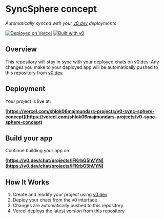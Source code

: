 # SyncSphere concept

*Automatically synced with your [v0.dev](https://v0.dev) deployments*

[![Deployed on Vercel](https://img.shields.io/badge/Deployed%20on-Vercel-black?style=for-the-badge&logo=vercel)](https://vercel.com/shlok06majmundars-projects/v0-sync-sphere-concept)
[![Built with v0](https://img.shields.io/badge/Built%20with-v0.dev-black?style=for-the-badge)](https://v0.dev/chat/projects/lFKrbG5hVYN)

## Overview

This repository will stay in sync with your deployed chats on [v0.dev](https://v0.dev).
Any changes you make to your deployed app will be automatically pushed to this repository from [v0.dev](https://v0.dev).

## Deployment

Your project is live at:

**[https://vercel.com/shlok06majmundars-projects/v0-sync-sphere-concept](https://vercel.com/shlok06majmundars-projects/v0-sync-sphere-concept)**

## Build your app

Continue building your app on:

**[https://v0.dev/chat/projects/lFKrbG5hVYN](https://v0.dev/chat/projects/lFKrbG5hVYN)**

## How It Works

1. Create and modify your project using [v0.dev](https://v0.dev)
2. Deploy your chats from the v0 interface
3. Changes are automatically pushed to this repository
4. Vercel deploys the latest version from this repository
